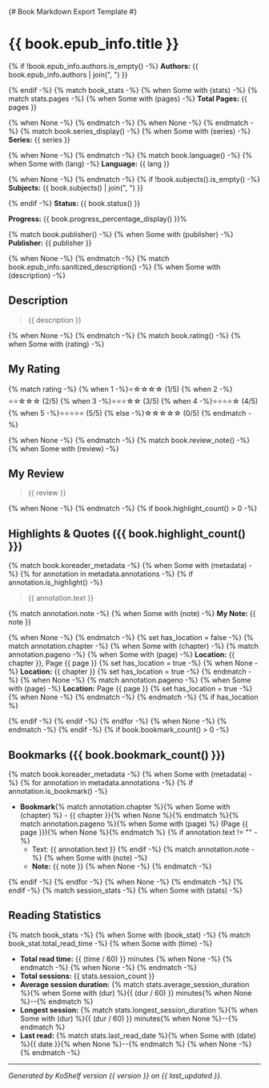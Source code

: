 {# Book Markdown Export Template #}

# {{ book.epub_info.title }}

{% if !book.epub_info.authors.is_empty() -%}
**Authors:** {{ book.epub_info.authors | join(", ") }}

{% endif -%}
{% match book_stats -%}
{% when Some with (stats) -%}
{% match stats.pages -%}
{% when Some with (pages) -%}
**Total Pages:** {{ pages }}

{% when None -%}
{% endmatch -%}
{% when None -%}
{% endmatch -%}
{% match book.series_display() -%}
{% when Some with (series) -%}
**Series:** {{ series }}

{% when None -%}
{% endmatch -%}
{% match book.language() -%}
{% when Some with (lang) -%}
**Language:** {{ lang }}

{% when None -%}
{% endmatch -%}
{% if !book.subjects().is_empty() -%}
**Subjects:** {{ book.subjects() | join(", ") }}

{% endif -%}
**Status:** {{ book.status() }}

**Progress:** {{ book.progress_percentage_display() }}%

{% match book.publisher() -%}
{% when Some with (publisher) -%}
**Publisher:** {{ publisher }}

{% when None -%}
{% endmatch -%}
{% match book.epub_info.sanitized_description() -%}
{% when Some with (description) -%}
## Description

<blockquote>
{{ description }}
</blockquote>

{% when None -%}
{% endmatch -%}
{% match book.rating() -%}
{% when Some with (rating) -%}
## My Rating

{% match rating -%}
{% when 1 -%}⭐☆☆☆☆ (1/5)
{% when 2 -%}⭐⭐☆☆☆ (2/5)
{% when 3 -%}⭐⭐⭐☆☆ (3/5)
{% when 4 -%}⭐⭐⭐⭐☆ (4/5)
{% when 5 -%}⭐⭐⭐⭐⭐ (5/5)
{% else -%}☆☆☆☆☆ (0/5)
{% endmatch -%}

{% when None -%}
{% endmatch -%}
{% match book.review_note() -%}
{% when Some with (review) -%}

## My Review

> {{ review }}

{% when None -%}
{% endmatch -%}
{% if book.highlight_count() > 0 -%}
## Highlights & Quotes ({{ book.highlight_count() }})

{% match book.koreader_metadata -%}
{% when Some with (metadata) -%}
{% for annotation in metadata.annotations -%}
{% if annotation.is_highlight() -%}
> {{ annotation.text }}

{% match annotation.note -%}
{% when Some with (note) -%}
**My Note:** {{ note }}

{% when None -%}
{% endmatch -%}
{% set has_location = false -%}
{% match annotation.chapter -%}
{% when Some with (chapter) -%}
{% match annotation.pageno -%}
{% when Some with (page) -%}
**Location:** {{ chapter }}, Page {{ page }}
{% set has_location = true -%}
{% when None -%}
**Location:** {{ chapter }}
{% set has_location = true -%}
{% endmatch -%}
{% when None -%}
{% match annotation.pageno -%}
{% when Some with (page) -%}
**Location:** Page {{ page }}
{% set has_location = true -%}
{% when None -%}
{% endmatch -%}
{% endmatch -%}
{% if has_location %}

{% endif -%}
{% endif -%}
{% endfor -%}
{% when None -%}
{% endmatch -%}
{% endif -%}
{% if book.bookmark_count() > 0 -%}
## Bookmarks ({{ book.bookmark_count() }})

{% match book.koreader_metadata -%}
{% when Some with (metadata) -%}
{% for annotation in metadata.annotations -%}
{% if annotation.is_bookmark() -%}
- **Bookmark**{% match annotation.chapter %}{% when Some with (chapter) %} - {{ chapter }}{% when None %}{% endmatch %}{% match annotation.pageno %}{% when Some with (page) %} (Page {{ page }}){% when None %}{% endmatch %}
{% if annotation.text != "" -%}
  - Text: {{ annotation.text }}
{% endif -%}
{% match annotation.note -%}
{% when Some with (note) -%}
  - **Note:** {{ note }}
{% when None -%}
{% endmatch -%}

{% endif -%}
{% endfor -%}
{% when None -%}
{% endmatch -%}
{% endif -%}
{% match session_stats -%}
{% when Some with (stats) -%}

## Reading Statistics
{% match book_stats -%}
{% when Some with (book_stat) -%}
{% match book_stat.total_read_time -%}
{% when Some with (time) -%}
- **Total read time:** {{ (time / 60) }} minutes
{% when None -%}
{% endmatch -%}
{% when None -%}
{% endmatch -%}
- **Total sessions:** {{ stats.session_count }}
- **Average session duration:** {% match stats.average_session_duration %}{% when Some with (dur) %}{{ (dur / 60) }} minutes{% when None %}--{% endmatch %}
- **Longest session:** {% match stats.longest_session_duration %}{% when Some with (dur) %}{{ (dur / 60) }} minutes{% when None %}--{% endmatch %}
- **Last read:** {% match stats.last_read_date %}{% when Some with (date) %}{{ date }}{% when None %}--{% endmatch %}
{% when None -%}
{% endmatch -%}
---

*Generated by KoShelf version {{ version }} on {{ last_updated }}.*